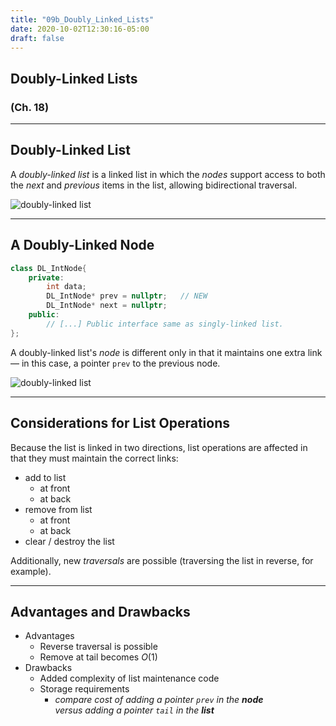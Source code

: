 ```yaml
---
title: "09b_Doubly_Linked_Lists"
date: 2020-10-02T12:30:16-05:00
draft: false
---
```


## Doubly-Linked Lists
### (Ch. 18)

---

## Doubly-Linked List

A _doubly-linked list_ is a linked list in which the _nodes_ support access to both the _next_ and _previous_ items in the list, allowing bidirectional traversal.


![doubly-linked list](../images/LinkedList/Doubly-Linked_List.svg)

---

## A Doubly-Linked Node

```cpp
class DL_IntNode{
    private:
        int data;
        DL_IntNode* prev = nullptr;   // NEW
        DL_IntNode* next = nullptr;
    public:
        // [...] Public interface same as singly-linked list.
};
```

A doubly-linked list's _node_ is different only in that it maintains one extra link &mdash; in this case, a pointer `prev` to the previous node.

![doubly-linked list](../images/LinkedList/Doubly-Linked_List.svg)


---

## Considerations for List Operations

Because the list is linked in two directions, list operations are affected in that they must maintain the correct links:

* add to list
    - at front
    - at back
* remove from list
    - at front
    - at back
* clear / destroy the list

Additionally, new _traversals_ are possible (traversing the list in reverse, for example).

---

## Advantages and Drawbacks

* Advantages
    - Reverse traversal is possible
    - Remove at tail becomes $O(1)$
* Drawbacks
    - Added complexity of list maintenance code
    - Storage requirements
        + _compare cost of adding a pointer `prev` in the **node** <br /> versus adding a pointer `tail` in the **list**_
